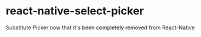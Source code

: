 # react-native-select-picker
Substitute Picker now that it's been completely removed from React-Native
